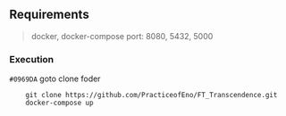 ## Requirements

> docker, docker-compose
> port: 8080, 5432, 5000

### Execution
`#0969DA` goto clone foder 
```
    git clone https://github.com/PracticeofEno/FT_Transcendence.git
    docker-compose up
```
